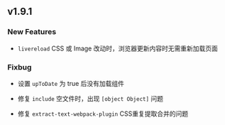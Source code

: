 ## v1.9.1

### New Features

* `livereload`  CSS 或 Image 改动时，浏览器更新内容时无需重新加载页面

### Fixbug

* 设置 `upToDate` 为 true 后没有加载组件

* 修复 `include` 空文件时，出现 `[object Object]` 问题

* 修复 `extract-text-webpack-plugin` CSS重复提取合并的问题